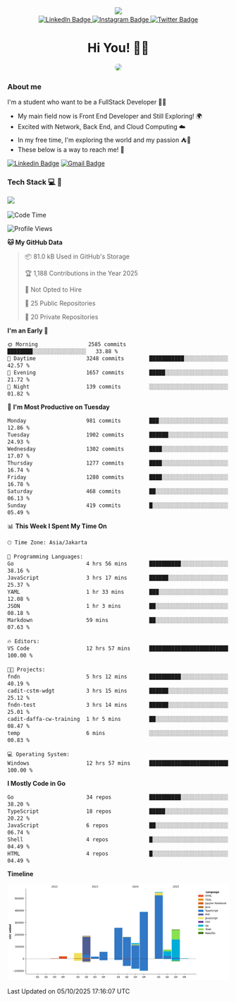 <div>
  <div id="header" align="center">
      <img src="https://media.giphy.com/media/nFLW7PNGgN3lI68rdv/giphy.gif" width="100"/>
      <div id="badges" style="margin-bottom:20px">
        <a href="https://www.linkedin.com/in/daffadon/">
          <img src="https://img.shields.io/badge/LinkedIn-blue?style=for-the-badge&logo=linkedin&logoColor=white" alt="LinkedIn Badge"/>
        </a>
        <a href="https://www.instagram.com/daffadon_/">
          <img src="https://img.shields.io/badge/Instagram-E4405F?style=for-the-badge&logo=instagram&logoColor=white" alt="Instagram Badge"/>
        </a>
        <a href="https://twitter.com/daffadon_">
          <img src="https://img.shields.io/badge/Twitter-blue?style=for-the-badge&logo=twitter&logoColor=white" alt="Twitter Badge"/>
        </a>
      </div>
    <h1>Hi You! 🙌🙌</h1>
    <img src="https://media.giphy.com/media/rJsMvyk7AHHiW9qKLM/giphy.gif" height=200 style="border-radius:10px" />
  </div>
</div>

### About me

I'm a student who want to be a FullStack Developer 🧑‍💻

- My main field now is Front End Developer and Still Exploring! 🌍
- Excited with Network, Back End, and Cloud Computing ☁️
- In my free time, I'm exploring the world and my passion ⛺🍵
- These below is a way to reach me! 🏃

[![Linkedin Badge](https://skillicons.dev/icons?i=linkedin)](https://www.linkedin.com/in/daffadon)
[![Gmail Badge](https://skillicons.dev/icons?i=gmail)](https://mail.google.com/mail/?view=cm&fs=1&to=daffaputranarendra9@gmail.com)

### Tech Stack 💻 📘

<img src="https://skillicons.dev/icons?i=java,html,css,javascript,typescript,golang,react,next,express,vite,tailwind,mui,prisma,mongodb,mysql,firebase,jest,git,jenkins,docker,kubernetes,github,postman,prometheus,grafana,gcp,vscode,arch,&perline=9"/>

<!--START_SECTION:waka-->
![Code Time](http://img.shields.io/badge/Code%20Time-420%20hrs%2045%20mins-blue)

![Profile Views](http://img.shields.io/badge/Profile%20Views-0-blue)

**🐱 My GitHub Data** 

> 📦 81.0 kB Used in GitHub's Storage 
 > 
> 🏆 1,188 Contributions in the Year 2025
 > 
> 🚫 Not Opted to Hire
 > 
> 📜 25 Public Repositories 
 > 
> 🔑 20 Private Repositories 
 > 
**I'm an Early 🐤** 

```text
🌞 Morning                2585 commits        ████████░░░░░░░░░░░░░░░░░   33.88 % 
🌆 Daytime                3248 commits        ███████████░░░░░░░░░░░░░░   42.57 % 
🌃 Evening                1657 commits        █████░░░░░░░░░░░░░░░░░░░░   21.72 % 
🌙 Night                  139 commits         ░░░░░░░░░░░░░░░░░░░░░░░░░   01.82 % 
```
📅 **I'm Most Productive on Tuesday** 

```text
Monday                   981 commits         ███░░░░░░░░░░░░░░░░░░░░░░   12.86 % 
Tuesday                  1902 commits        ██████░░░░░░░░░░░░░░░░░░░   24.93 % 
Wednesday                1302 commits        ████░░░░░░░░░░░░░░░░░░░░░   17.07 % 
Thursday                 1277 commits        ████░░░░░░░░░░░░░░░░░░░░░   16.74 % 
Friday                   1280 commits        ████░░░░░░░░░░░░░░░░░░░░░   16.78 % 
Saturday                 468 commits         ██░░░░░░░░░░░░░░░░░░░░░░░   06.13 % 
Sunday                   419 commits         █░░░░░░░░░░░░░░░░░░░░░░░░   05.49 % 
```


📊 **This Week I Spent My Time On** 

```text
🕑︎ Time Zone: Asia/Jakarta

💬 Programming Languages: 
Go                       4 hrs 56 mins       ██████████░░░░░░░░░░░░░░░   38.16 % 
JavaScript               3 hrs 17 mins       ██████░░░░░░░░░░░░░░░░░░░   25.37 % 
YAML                     1 hr 33 mins        ███░░░░░░░░░░░░░░░░░░░░░░   12.08 % 
JSON                     1 hr 3 mins         ██░░░░░░░░░░░░░░░░░░░░░░░   08.18 % 
Markdown                 59 mins             ██░░░░░░░░░░░░░░░░░░░░░░░   07.63 % 

🔥 Editors: 
VS Code                  12 hrs 57 mins      █████████████████████████   100.00 % 

🐱‍💻 Projects: 
fndn                     5 hrs 12 mins       ██████████░░░░░░░░░░░░░░░   40.19 % 
cadit-cstm-wdgt          3 hrs 15 mins       ██████░░░░░░░░░░░░░░░░░░░   25.12 % 
fndn-test                3 hrs 14 mins       ██████░░░░░░░░░░░░░░░░░░░   25.01 % 
cadit-daffa-cw-training  1 hr 5 mins         ██░░░░░░░░░░░░░░░░░░░░░░░   08.47 % 
temp                     6 mins              ░░░░░░░░░░░░░░░░░░░░░░░░░   00.83 % 

💻 Operating System: 
Windows                  12 hrs 57 mins      █████████████████████████   100.00 % 
```

**I Mostly Code in Go** 

```text
Go                       34 repos            ██████████░░░░░░░░░░░░░░░   38.20 % 
TypeScript               18 repos            █████░░░░░░░░░░░░░░░░░░░░   20.22 % 
JavaScript               6 repos             ██░░░░░░░░░░░░░░░░░░░░░░░   06.74 % 
Shell                    4 repos             █░░░░░░░░░░░░░░░░░░░░░░░░   04.49 % 
HTML                     4 repos             █░░░░░░░░░░░░░░░░░░░░░░░░   04.49 % 
```



**Timeline**

![Lines of Code chart](https://raw.githubusercontent.com/Daffadon/Daffadon/main/assets/bar_graph.png)


 Last Updated on 05/10/2025 17:16:07 UTC
<!--END_SECTION:waka-->

